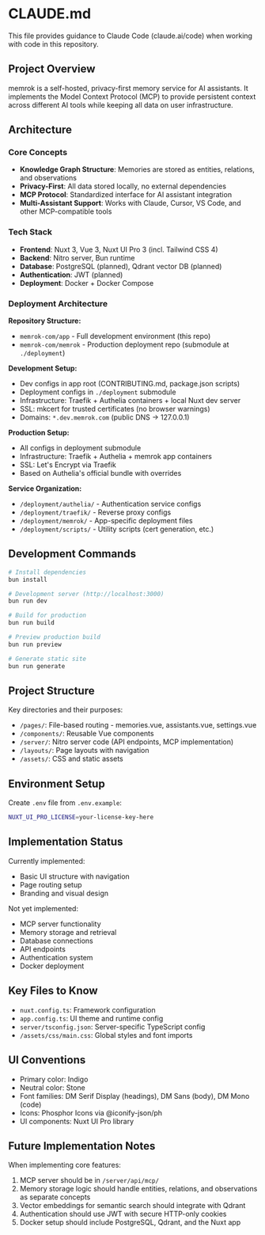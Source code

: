 # CLAUDE.md

This file provides guidance to Claude Code (claude.ai/code) when working with code in this repository.

## Project Overview

memrok is a self-hosted, privacy-first memory service for AI assistants. It implements the Model Context Protocol (MCP) to provide persistent context across different AI tools while keeping all data on user infrastructure.

## Architecture

### Core Concepts
- **Knowledge Graph Structure**: Memories are stored as entities, relations, and observations
- **Privacy-First**: All data stored locally, no external dependencies
- **MCP Protocol**: Standardized interface for AI assistant integration
- **Multi-Assistant Support**: Works with Claude, Cursor, VS Code, and other MCP-compatible tools

### Tech Stack
- **Frontend**: Nuxt 3, Vue 3, Nuxt UI Pro 3 (incl. Tailwind CSS 4)
- **Backend**: Nitro server, Bun runtime
- **Database**: PostgreSQL (planned), Qdrant vector DB (planned)
- **Authentication**: JWT (planned)
- **Deployment**: Docker + Docker Compose

### Deployment Architecture

**Repository Structure:**
- `memrok-com/app` - Full development environment (this repo)
- `memrok-com/memrok` - Production deployment repo (submodule at `./deployment`)

**Development Setup:**
- Dev configs in app root (CONTRIBUTING.md, package.json scripts)
- Deployment configs in `./deployment` submodule
- Infrastructure: Traefik + Authelia containers + local Nuxt dev server
- SSL: mkcert for trusted certificates (no browser warnings)
- Domains: `*.dev.memrok.com` (public DNS → 127.0.0.1)

**Production Setup:**
- All configs in deployment submodule
- Infrastructure: Traefik + Authelia + memrok app containers  
- SSL: Let's Encrypt via Traefik
- Based on Authelia's official bundle with overrides

**Service Organization:**
- `/deployment/authelia/` - Authentication service configs
- `/deployment/traefik/` - Reverse proxy configs  
- `/deployment/memrok/` - App-specific deployment files
- `/deployment/scripts/` - Utility scripts (cert generation, etc.)

## Development Commands

```bash
# Install dependencies
bun install

# Development server (http://localhost:3000)
bun run dev

# Build for production
bun run build

# Preview production build
bun run preview

# Generate static site
bun run generate
```

## Project Structure

Key directories and their purposes:
- `/pages/`: File-based routing - memories.vue, assistants.vue, settings.vue
- `/components/`: Reusable Vue components
- `/server/`: Nitro server code (API endpoints, MCP implementation)
- `/layouts/`: Page layouts with navigation
- `/assets/`: CSS and static assets

## Environment Setup

Create `.env` file from `.env.example`:
```bash
NUXT_UI_PRO_LICENSE=your-license-key-here
```

## Implementation Status

Currently implemented:
- Basic UI structure with navigation
- Page routing setup
- Branding and visual design

Not yet implemented:
- MCP server functionality
- Memory storage and retrieval
- Database connections
- API endpoints
- Authentication system
- Docker deployment

## Key Files to Know

- `nuxt.config.ts`: Framework configuration
- `app.config.ts`: UI theme and runtime config
- `server/tsconfig.json`: Server-specific TypeScript config
- `/assets/css/main.css`: Global styles and font imports

## UI Conventions

- Primary color: Indigo
- Neutral color: Stone
- Font families: DM Serif Display (headings), DM Sans (body), DM Mono (code)
- Icons: Phosphor Icons via @iconify-json/ph
- UI components: Nuxt UI Pro library

## Future Implementation Notes

When implementing core features:
1. MCP server should be in `/server/api/mcp/`
2. Memory storage logic should handle entities, relations, and observations as separate concepts
3. Vector embeddings for semantic search should integrate with Qdrant
4. Authentication should use JWT with secure HTTP-only cookies
5. Docker setup should include PostgreSQL, Qdrant, and the Nuxt app